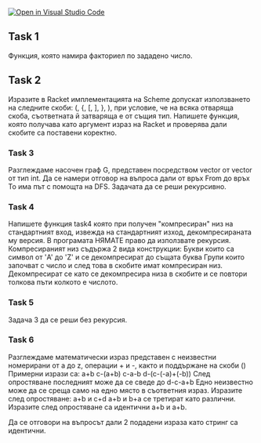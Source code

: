 [![Open in Visual Studio Code](https://classroom.github.com/assets/open-in-vscode-c66648af7eb3fe8bc4f294546bfd86ef473780cde1dea487d3c4ff354943c9ae.svg)](https://classroom.github.com/online_ide?assignment_repo_id=8883101&assignment_repo_type=AssignmentRepo)
## Task 1
Функция, която намира факториел по зададено число.

## Task 2 
Изразите в Racket имплементацията на Scheme допускат използването на следните скоби: (, {, [, ], }, ), 
при условие, че на всяка отваряща скоба, съответната й затваряща е от същия тип.
Напишете функция, която получава като аргумент израз на Racket и проверява дали скобите са поставени коректно.

### Task 3
Разглеждаме насочен граф G, представен посредством vector от vector от тип int. 
Да се намери отговор на въпроса дали от връх From до връх To има път с помощта на DFS.
Задачата да се реши рекурсивно. 


### Task 4
Напишете функция task4 която при получен "компресиран" низ на стандартният вход, извежда на стандартният изход, декомпресираната му версия. В програмата НЯМАТЕ право да използвате рекурсия.
Компресираният низ съдържа 2 вида конструкции:
Букви които са символ от 'A' до 'Z' и се декомпресират до същата буква
Групи които започват с число и след това в скобите имат компресиран низ. Декомпресират се като се декомпресира низа в скобите и се повтори толкова пъти колкото е числото.

### Task 5
Задача 3 да се реши без рекурсия.

### Task 6
Разглеждаме математически израз представен с неизвестни номерирани от a до z, операции + и -, както и поддържане на скоби ()
Примерни изрази са:
a+b
c-(a+b)
c-a-b
d-(c-(-a)+(-b))
След опростяване последният може да се сведе до
d-c-a+b
Eдно неизвестно може да се среща само на едно място в съответния израз.
Изразите след опростяване:
a+b и c+d 
a+b и b+a
се третират като различни.
Изразите след опростяване са идентични a+b и a+b.

Да се отговори на въпросът дали 2 подадени израза като стринг са идентични.